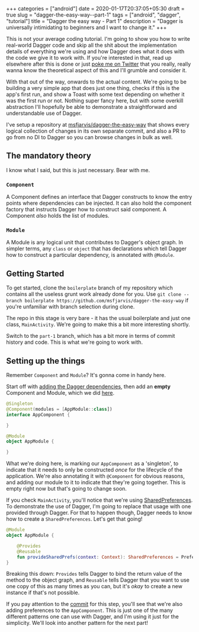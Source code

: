 +++
categories = ["android"]
date = 2020-01-17T20:37:05+05:30
draft = true
slug = "dagger-the-easy-way--part-1"
tags = ["android", "dagger", "tutorial"]
title = "Dagger the easy way - Part 1"
description = "Dagger is universally intimidating to beginners and I want to change it."
+++

This is not your average coding tutorial. I'm going to show you how to write real-world Dagger code and skip all the shit about the implementation details of everything we're using and how Dagger does what it does with the code we give it to work with. If you're interested in that, read up elsewhere after this is done or just [poke me on Twitter](https://twitter.com/MSF_Jarvis) that you really, really wanna know the theoretical aspect of this and I'll grumble and consider it.

With that out of the way, onwards to the actual content. We're going to be building a very simple app that does just one thing, checks if this is the app's first run, and show a Toast with some text depending on whether it was the first run or not. Nothing super fancy here, but with some overkill abstraction I'll hopefully be able to demonstrate a straightforward and understandable use of Dagger.

I've setup a repository at [msfjarvis/dagger-the-easy-way](https://github.com/msfjarvis/dagger-the-easy-way) that shows every logical collection of changes in its own separate commit, and also a PR to go from no DI to Dagger so you can browse changes in bulk as well.

## The mandatory theory

I know what I said, but this is just necessary. Bear with me.

### `Component`

A Component defines an interface that Dagger constructs to know the entry points where dependencies can be injected. It can also hold the component factory that instructs Dagger how to construct said component. A Component _also_ holds the list of modules.

### `Module`

A Module is any logical unit that contributes to Dagger's object graph. In simpler terms, any `class` or `object` that has declarations which tell Dagger how to construct a particular dependency, is annotated with `@Module`.

## Getting Started

To get started, clone the `boilerplate` branch of my repository which contains all the useless grunt work already done for you. Use `git clone --branch boilerplate https://github.com/msfjarvis/dagger-the-easy-way` if you're unfamiliar with branch selection during clone.

The repo in this stage is very bare - it has the usual boilerplate and just one class, `MainActivity`. We're going to make this a bit more interesting shortly.

Switch to the `part-1` branch, which has a bit more in terms of commit history and code. This is what we're going to work with.

## Setting up the things

Remember `Component` and `Module`? It's gonna come in handy here. 

Start off with [adding the Dagger dependencies](https://github.com/msfjarvis/dagger-the-easy-way/commit/f86208b89cee2c05becd4341e1b209dc2479aa2f), then add an **empty** Component and Module, which we did [here](https://github.com/msfjarvis/dagger-the-easy-way/commit/f1604adb4e99f342b213cefa9fada21efb6f49a2).

```kotlin
@Singleton
@Component(modules = [AppModule::class])
interface AppComponent {

}

@Module
object AppModule {

}
```

What we're doing here, is marking our `AppComponent` as a 'singleton', to indicate that it needs to only be constructed _once_ for the lifecycle of the application. We're also annotating it with `@Component` for obvious reasons, and adding our module to it to indicate that they're going together. This is empty right now but that's going to change soon.

If you check `MainActivity`, you'll notice that we're using [SharedPreferences](https://developer.android.com/reference/android/content/SharedPreferences.html). To demonstrate the use of Dagger, I'm going to replace that usage with one provided through Dagger. For that to happen though, Dagger needs to know how to create a `SharedPreferences`. Let's get that going!

```kotlin
@Module
object AppModule {

    @Provides
    @Reusable
    fun provideSharedPrefs(context: Context): SharedPreferences = PreferenceManager.getDefaultSharedPreferences(context)
}
```

Breaking this down: `Provides` tells Dagger to bind the return value of the method to the object graph, and `Reusable` tells Dagger that you want to use one copy of this as many times as you can, but it's _okay_ to create a new instance if that's not possible.

If you pay attention to the [commit](https://github.com/msfjarvis/dagger-the-easy-way/commit/f1a60ffaf6f07f8654bde27fbd65bef08c248f4e) for this step, you'll see that we're also adding preferences to the `AppComponent`. This is just one of the many different patterns one can use with Dagger, and I'm using it just for the simplicity. We'll look into another pattern for the next part!

